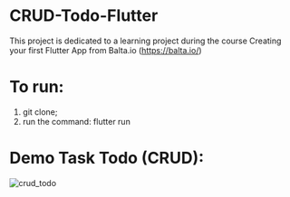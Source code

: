 # CRUD-Todo-Flutter
This project is dedicated to a learning project during the course Creating your first Flutter App from Balta.io (https://balta.io/)

# To run:
1. git clone;
2. run the command: flutter run

# Demo Task Todo (CRUD):
![crud_todo](https://user-images.githubusercontent.com/7613528/63657400-d62fc000-c777-11e9-80b7-252f421e0511.gif)
